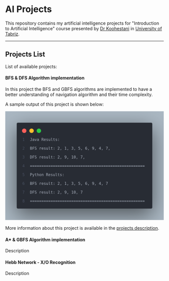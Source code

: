 # AI Projects

This repository contains my artificial intelligence projects for "Introduction to Artificial Intelligence" course presented by [Dr Koohestani](https://scholar.google.com/citations?user=_xA7MDwAAAAJ&hl=en) in [University of Tabriz](https://tabrizu.ac.ir/).

<hr>

## Projects List

List of available projects:

#### BFS & DFS Algorithm implementation

In this project the BFS and GBFS algorithms are implemented to have a better understanding of navigation algorithm and their time complexity.

A sample output of this project is shown below:

![sample output](./BFS%20%26%20DFS/images/result.png)

More information about this project is available in the [projects description](./BFS%20%26%20DFS/README.md).

#### A\* & GBFS Algorithm implementation

Description

#### Hebb Network - X/O Recognition

Description

